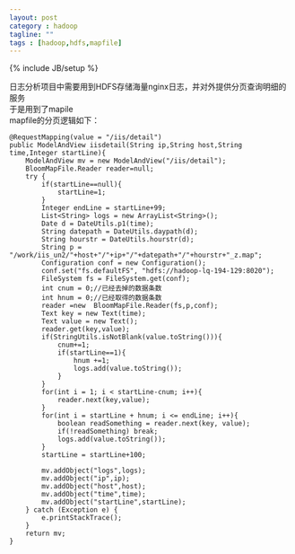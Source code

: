 ```yaml
---
layout: post
category : hadoop
tagline: ""
tags : [hadoop,hdfs,mapfile]
---
```

{% include JB/setup %}

日志分析项目中需要用到HDFS存储海量nginx日志，并对外提供分页查询明细的服务<br/>
于是用到了mapile<br/>
mapfile的分页逻辑如下：

    @RequestMapping(value = "/iis/detail")
    public ModelAndView iisdetail(String ip,String host,String time,Integer startLine){
        ModelAndView mv = new ModelAndView("/iis/detail");
        BloomMapFile.Reader reader=null;
        try {
            if(startLine==null){
                startLine=1;
            }
            Integer endLine = startLine+99;
            List<String> logs = new ArrayList<String>();
            Date d = DateUtils.p1(time);
            String datepath = DateUtils.daypath(d);
            String hourstr = DateUtils.hourstr(d);
            String p = "/work/iis_un2/"+host+"/"+ip+"/"+datepath+"/"+hourstr+"_z.map";
            Configuration conf = new Configuration();
            conf.set("fs.defaultFS", "hdfs://hadoop-lq-194-129:8020");
            FileSystem fs = FileSystem.get(conf);
            int cnum = 0;//已经去掉的数据条数
            int hnum = 0;//已经取得的数据条数
            reader =new  BloomMapFile.Reader(fs,p,conf);
            Text key = new Text(time);
            Text value = new Text();
            reader.get(key,value);
            if(StringUtils.isNotBlank(value.toString())){
                cnum+=1;
                if(startLine==1){
                    hnum +=1;
                    logs.add(value.toString());
                }
            }
            for(int i = 1; i < startLine-cnum; i++){
                reader.next(key,value);
            }
            for(int i = startLine + hnum; i <= endLine; i++){
                boolean readSomething = reader.next(key, value);
                if(!readSomething) break;
                logs.add(value.toString());
            }
            startLine = startLine+100;

            mv.addObject("logs",logs);
            mv.addObject("ip",ip);
            mv.addObject("host",host);
            mv.addObject("time",time);
            mv.addObject("startLine",startLine);
        } catch (Exception e) {
            e.printStackTrace();
        }
        return mv;
    }
